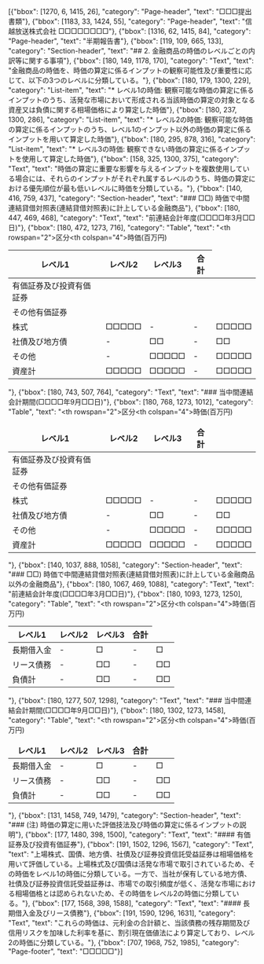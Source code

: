 [{"bbox": [1270, 6, 1415, 26], "category": "Page-header", "text": "□□□提出書類"}, {"bbox": [1183, 33, 1424, 55], "category": "Page-header", "text": "信越放送株式会社 □□□□□□□□"}, {"bbox": [1316, 62, 1415, 84], "category": "Page-header", "text": "半期報告書"}, {"bbox": [119, 109, 665, 133], "category": "Section-header", "text": "## 2. 金融商品の時価のレベルごとの内訳等に関する事項"}, {"bbox": [180, 149, 1178, 170], "category": "Text", "text": "金融商品の時価を、時価の算定に係るインプットの観察可能性及び重要性に応じて、以下の3つのレベルに分類している。"}, {"bbox": [180, 179, 1300, 229], "category": "List-item", "text": "* レベル1の時価: 観察可能な時価の算定に係るインプットのうち、活発な市場において形成される当該時価の算定の対象となる資産又は負債に関する相場価格により算定した時価"}, {"bbox": [180, 237, 1300, 286], "category": "List-item", "text": "* レベル2の時価: 観察可能な時価の算定に係るインプットのうち、レベル1のインプット以外の時価の算定に係るインプットを用いて算定した時価"}, {"bbox": [180, 295, 878, 316], "category": "List-item", "text": "* レベル3の時価: 観察できない時価の算定に係るインプットを使用して算定した時価"}, {"bbox": [158, 325, 1300, 375], "category": "Text", "text": "時価の算定に重要な影響を与えるインプットを複数使用している場合には、それらのインプットがそれぞれ属するレベルのうち、時価の算定における優先順位が最も低いレベルに時価を分類している。"}, {"bbox": [140, 416, 759, 437], "category": "Section-header", "text": "### □□) 時価で中間連結貸借対照表(連結貸借対照表)に計上している金融商品"}, {"bbox": [180, 447, 469, 468], "category": "Text", "text": "前連結会計年度(□□□□年3月□□日)"}, {"bbox": [180, 472, 1273, 716], "category": "Table", "text": "<table><thead><tr><th rowspan=\"2\">区分</th><th colspan=\"4\">時価(百万円)</th></tr><tr><th>レベル1</th><th>レベル2</th><th>レベル3</th><th>合計</th></tr></thead><tbody><tr><td>有価証券及び投資有価証券</td><td></td><td></td><td></td><td></td></tr><tr><td>その他有価証券</td><td></td><td></td><td></td><td></td></tr><tr><td>株式</td><td>□□□□□</td><td>-</td><td>-</td><td>□□□□□</td></tr><tr><td>社債及び地方債</td><td>-</td><td>□□</td><td>-</td><td>□□</td></tr><tr><td>その他</td><td>-</td><td>□□□□□</td><td>-</td><td>□□□□□</td></tr><tr><td>資産計</td><td>□□□□□</td><td>□□□□□</td><td>-</td><td>□□□□□</td></tr></tbody></table>"}, {"bbox": [180, 743, 507, 764], "category": "Text", "text": "### 当中間連結会計期間(□□□□年9月□□日)"}, {"bbox": [180, 768, 1273, 1012], "category": "Table", "text": "<table><thead><tr><th rowspan=\"2\">区分</th><th colspan=\"4\">時価(百万円)</th></tr><tr><th>レベル1</th><th>レベル2</th><th>レベル3</th><th>合計</th></tr></thead><tbody><tr><td>有価証券及び投資有価証券</td><td></td><td></td><td></td><td></td></tr><tr><td>その他有価証券</td><td></td><td></td><td></td><td></td></tr><tr><td>株式</td><td>□□□□□</td><td>-</td><td>-</td><td>□□□□□</td></tr><tr><td>社債及び地方債</td><td>-</td><td>□□</td><td>-</td><td>□□</td></tr><tr><td>その他</td><td>-</td><td>□□□□□</td><td>-</td><td>□□□□□</td></tr><tr><td>資産計</td><td>□□□□□</td><td>□□□□□</td><td>-</td><td>□□□□□</td></tr></tbody></table>"}, {"bbox": [140, 1037, 888, 1058], "category": "Section-header", "text": "### □□) 時価で中間連結貸借対照表(連結貸借対照表)に計上している金融商品以外の金融商品"}, {"bbox": [180, 1067, 469, 1088], "category": "Text", "text": "前連結会計年度(□□□□年3月□□日)"}, {"bbox": [180, 1093, 1273, 1250], "category": "Table", "text": "<table><thead><tr><th rowspan=\"2\">区分</th><th colspan=\"4\">時価(百万円)</th></tr><tr><th>レベル1</th><th>レベル2</th><th>レベル3</th><th>合計</th></tr></thead><tbody><tr><td>長期借入金</td><td>-</td><td>□</td><td>-</td><td>□</td></tr><tr><td>リース債務</td><td>-</td><td>□□</td><td>-</td><td>□□</td></tr><tr><td>負債計</td><td>-</td><td>□□</td><td>-</td><td>□□</td></tr></tbody></table>"}, {"bbox": [180, 1277, 507, 1298], "category": "Text", "text": "### 当中間連結会計期間(□□□□年9月□□日)"}, {"bbox": [180, 1302, 1273, 1458], "category": "Table", "text": "<table><thead><tr><th rowspan=\"2\">区分</th><th colspan=\"4\">時価(百万円)</th></tr><tr><th>レベル1</th><th>レベル2</th><th>レベル3</th><th>合計</th></tr></thead><tbody><tr><td>長期借入金</td><td>-</td><td>□</td><td>-</td><td>□</td></tr><tr><td>リース債務</td><td>-</td><td>□□</td><td>-</td><td>□□</td></tr><tr><td>負債計</td><td>-</td><td>□□</td><td>-</td><td>□□</td></tr></tbody></table>"}, {"bbox": [131, 1458, 749, 1479], "category": "Section-header", "text": "### (注) 時価の算定に用いた評価技法及び時価の算定に係るインプットの説明"}, {"bbox": [177, 1480, 398, 1500], "category": "Text", "text": "#### 有価証券及び投資有価証券"}, {"bbox": [191, 1502, 1296, 1567], "category": "Text", "text": "上場株式、国債、地方債、社債及び証券投資信託受益証券は相場価格を用いて評価している。上場株式及び国債は活発な市場で取引されているため、その時価をレベル1の時価に分類している。一方で、当社が保有している地方債、社債及び証券投資信託受益証券は、市場での取引頻度が低く、活発な市場における相場価格とは認められないため、その時価をレベル2の時価に分類している。"}, {"bbox": [177, 1568, 398, 1588], "category": "Text", "text": "#### 長期借入金及びリース債務"}, {"bbox": [191, 1590, 1296, 1631], "category": "Text", "text": "これらの時価は、元利金の合計額と、当該債務の残存期間及び信用リスクを加味した利率を基に、割引現在価値法により算定しており、レベル2の時価に分類している。"}, {"bbox": [707, 1968, 752, 1985], "category": "Page-footer", "text": "□□□□□"}]